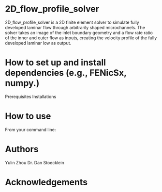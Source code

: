 # 2D_flow_profile_solver

2D_flow_profile_solver is a 2D finite element solver to simulate fully developed laminar flow through arbitrarily shaped microchannels. The solver takes an image of the inlet boundary geometry and a flow rate ratio of the inner and outer flow as inputs, creating the velocity profile of the fully developed laminar low as output. 
# How to set up and install dependencies (e.g., FENicSx, numpy.)
  Prerequisites
  Installations

# How to use 
From your command line:



# Authors
  Yulin Zhou
  Dr. Dan Stoecklein

# Acknowledgements

